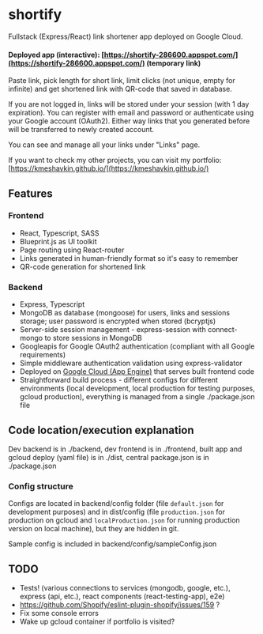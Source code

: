 # shortify

Fullstack (Express/React) link shortener app deployed on Google Cloud.

#### Deployed app (interactive): [https://shortify-286600.appspot.com/](https://shortify-286600.appspot.com/) (temporary link)

Paste link, pick length for short link, limit clicks (not unique, empty for infinite) and get shortened link with QR-code that saved in database.

If you are not logged in, links will be stored under your session (with 1 day expiration). You can register with email and password or authenticate using your Google account (OAuth2). Either way links that you generated before will be transferred to newly created account.

You can see and manage all your links under "Links" page.

If you want to check my other projects, you can visit my portfolio: [https://kmeshavkin.github.io/](https://kmeshavkin.github.io/)

## Features

### Frontend

- React, Typescript, SASS
- Blueprint.js as UI toolkit
- Page routing using React-router
- Links generated in human-friendly format so it's easy to remember
- QR-code generation for shortened link

### Backend

- Express, Typescript
- MongoDB as database (mongoose) for users, links and sessions storage; user password is encrypted when stored (bcryptjs)
- Server-side session management - express-session with connect-mongo to store sessions in MongoDB
- Googleapis for Google OAuth2 authentication (compliant with all Google requirements)
- Simple middleware authentication validation using express-validator
- Deployed on [Google Cloud (App Engine)](https://cloud.google.com/appengine) that serves built frontend code
- Straightforward build process - different configs for different environments (local development, local production for testing purposes, gcloud production), everything is managed from a single ./package.json file

## Code location/execution explanation

Dev backend is in ./backend, dev frontend is in ./frontend, built app and gcloud deploy (yaml file) is in ./dist, central package.json is in ./package.json

### Config structure

Configs are located in backend/config folder (file `default.json` for development purposes) and in dist/config (file `production.json` for production on gcloud and `localProduction.json` for running production version on local machine), but they are hidden in git.

Sample config is included in backend/config/sampleConfig.json

## TODO

- Tests! (various connections to services (mongodb, google, etc.), express (api, etc.), react components (react-testing-app), e2e)
- https://github.com/Shopify/eslint-plugin-shopify/issues/159 ?
- Fix some console errors
- Wake up gcloud container if portfolio is visited?
